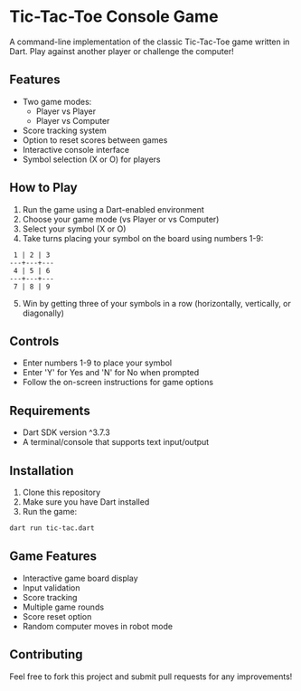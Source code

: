 # Tic-Tac-Toe Console Game

A command-line implementation of the classic Tic-Tac-Toe game written in Dart. Play against another player or challenge the computer!

## Features

- Two game modes:
  - Player vs Player
  - Player vs Computer
- Score tracking system
- Option to reset scores between games
- Interactive console interface
- Symbol selection (X or O) for players

## How to Play

1. Run the game using a Dart-enabled environment
2. Choose your game mode (vs Player or vs Computer)
3. Select your symbol (X or O)
4. Take turns placing your symbol on the board using numbers 1-9:
```
 1 | 2 | 3 
---+---+---
 4 | 5 | 6 
---+---+---
 7 | 8 | 9 
```
5. Win by getting three of your symbols in a row (horizontally, vertically, or diagonally)

## Controls

- Enter numbers 1-9 to place your symbol
- Enter 'Y' for Yes and 'N' for No when prompted
- Follow the on-screen instructions for game options

## Requirements

- Dart SDK version ^3.7.3
- A terminal/console that supports text input/output

## Installation

1. Clone this repository
2. Make sure you have Dart installed
3. Run the game:
```bash
dart run tic-tac.dart
```

## Game Features

- Interactive game board display
- Input validation
- Score tracking
- Multiple game rounds
- Score reset option
- Random computer moves in robot mode

## Contributing

Feel free to fork this project and submit pull requests for any improvements!